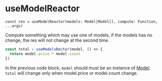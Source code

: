 # useModelReactor

```
const res = useModelReactor(models: Model|Model[], compute: Function, ...args)
```

Compute something which may use one of models, if the models has no change, the res will not change at the second time.

```js
const total = useModelsRector(model, () => {
  return model.price * model.count
})
```

In the previous code block, `model` should must be an instance of [Model](https://tyshemo.js.org/#/model). `total` will change only when model.price or model.count change.

